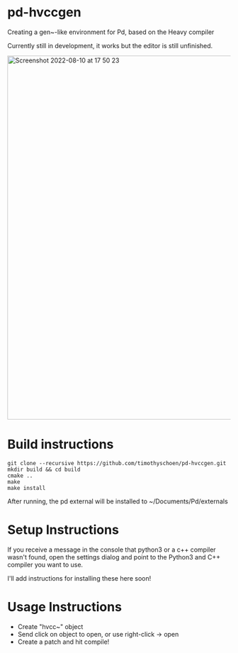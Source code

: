# pd-hvccgen
Creating a gen~-like environment for Pd, based on the Heavy compiler

Currently still in development, it works but the editor is still unfinished.

<img width="821" alt="Screenshot 2022-08-10 at 17 50 23" src="https://user-images.githubusercontent.com/44585538/183952750-4eb06938-519d-46f0-9617-5cfe02cd468e.png">

# Build instructions

```
git clone --recursive https://github.com/timothyschoen/pd-hvccgen.git
mkdir build && cd build
cmake ..
make
make install
```

After running, the pd external will be installed to ~/Documents/Pd/externals

# Setup Instructions

If you receive a message in the console that python3 or a c++ compiler wasn't found, open the settings dialog and point to the Python3 and C++ compiler you want to use.

I'll add instructions for installing these here soon!


# Usage Instructions


- Create "hvcc~" object
- Send click on object to open, or use right-click -> open
- Create a patch and hit compile!
